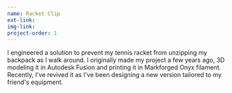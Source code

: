 ```yaml
---
name: Racket Clip
ext-link: 
img-link: 
project-order: 1
---
```

I engineered a solution to prevent my tennis racket from unzipping my backpack as I walk around.
I originally made my project a few years ago, 3D modeling it in Autodesk Fusion and printing it in Markforged Onyx filament.
Recently, I've revived it as I've been designing a new version tailored to my friend's equipment.
